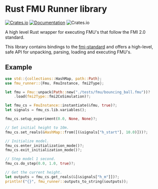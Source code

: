 # Rust FMU Runner library

[![Crates.io](https://img.shields.io/crates/v/fmu-runner.svg?maxAge=2592000)](https://crates.io/crates/fmu-runner)
[![Documentation](https://docs.rs/fmu-runner/badge.svg)](https://docs.rs/fmu-runner)
![Crates.io](https://img.shields.io/crates/l/fmu-runner.svg?maxAge=2592000)


<!-- cargo-rdme start -->

A high level Rust wrapper for executing FMU's that follow the FMI 2.0 standard.

This library contains bindings to the [fmi-standard](https://fmi-standard.org/)
and offers a high-level, safe API for unpacking, parsing, loading and executing FMU's.

## Example

```rust
use std::{collections::HashMap, path::Path};
use fmu_runner::{Fmu, FmuInstance, fmi2Type};

let fmu = Fmu::unpack(Path::new("./tests/fmu/bouncing_ball.fmu"))?
    .load(fmi2Type::fmi2CoSimulation)?;

let fmu_cs = FmuInstance::instantiate(&fmu, true)?;
let signals = fmu_cs.lib.variables();

fmu_cs.setup_experiment(0.0, None, None)?;

// Set initial height to 10m.
fmu_cs.set_reals(&HashMap::from([(&signals["h_start"], 10.0)]))?;

// Initialize model.
fmu_cs.enter_initialization_mode()?;
fmu_cs.exit_initialization_mode()?;

// Step model 1 second.
fmu_cs.do_step(0.0, 1.0, true)?;

// Get the current height.
let outputs = fmu_cs.get_reals(&[&signals["h_m"]])?;
println!("{}", fmu_runner::outputs_to_string(&outputs));
```

<!-- cargo-rdme end -->
